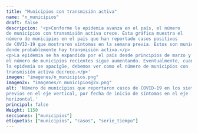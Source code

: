 ```yaml
---
title: "Municipios con transmisión activa"
name: "n_municipios"
draft: false
descripcion: '<p>Conforme la epidemia avanza en el país, el número
de municipios con transmisión activa crece. Esta gráfica muestra el
número de municipios en el país que han reportado casos positivos
de COVID-19 que mostraron síntomas en la semana previa. Estos son municipios
donde probablemente hay transmisión activa.</p>
<p>La epidemia se ha expandido por el país desde principios de marzo y
el número de municipios recientes sigue aumentando. Eventualmente, cuando
la epidemia se apacigüe, debemos ver como el número de municipios con
transmisión activa decrece.</p>'
imagen: "imagenes/n_municipios.png"
imagen2x: "imagenes/n_municipios@2x.png"
alt: 'Número de municipios que reportaron casos de COVID-19 en los siete días
previos en el eje vertical, por fecha de inicio de síntomas en el eje
horizontal.'
principal: false
Weight: 1150
secciones: ["municipios"]
etiquetas: ["municipios", "casos", "serie_tiempo"]
---
```

